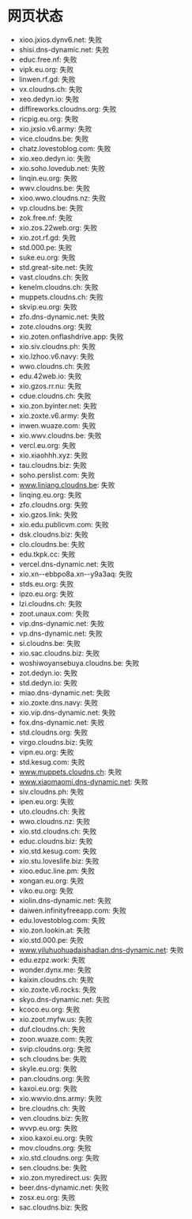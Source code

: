 # 网页状态
- xioo.jxios.dynv6.net: 失败
- shisi.dns-dynamic.net: 失败
- educ.free.nf: 失败
- vipk.eu.org: 失败
- linwen.rf.gd: 失败
- vx.cloudns.ch: 失败
- xeo.dedyn.io: 失败
- diffireworks.cloudns.org: 失败
- ricpig.eu.org: 失败
- xio.jxsio.v6.army: 失败
- vice.cloudns.be: 失败
- chatz.lovestoblog.com: 失败
- xio.xeo.dedyn.io: 失败
- xio.soho.lovedub.net: 失败
- linqin.eu.org: 失败
- wwv.cloudns.be: 失败
- xioo.wwo.cloudns.nz: 失败
- vp.cloudns.be: 失败
- zok.free.nf: 失败
- xio.zos.22web.org: 失败
- xio.zot.rf.gd: 失败
- std.000.pe: 失败
- suke.eu.org: 失败
- std.great-site.net: 失败
- vast.cloudns.ch: 失败
- kenelm.cloudns.ch: 失败
- muppets.cloudns.ch: 失败
- skvip.eu.org: 失败
- zfo.dns-dynamic.net: 失败
- zote.cloudns.org: 失败
- xio.zoten.onflashdrive.app: 失败
- xio.siv.cloudns.ph: 失败
- xio.lzhoo.v6.navy: 失败
- wwo.cloudns.ch: 失败
- edu.42web.io: 失败
- xio.gzos.rr.nu: 失败
- cdue.cloudns.ch: 失败
- xio.zon.byinter.net: 失败
- xio.zoxte.v6.army: 失败
- inwen.wuaze.com: 失败
- xio.wwv.cloudns.be: 失败
- vercl.eu.org: 失败
- xio.xiaohhh.xyz: 失败
- tau.cloudns.biz: 失败
- soho.perslist.com: 失败
- www.liniang.cloudns.be: 失败
- linqing.eu.org: 失败
- zfo.cloudns.org: 失败
- xio.gzos.link: 失败
- xio.edu.publicvm.com: 失败
- dsk.cloudns.biz: 失败
- clo.cloudns.be: 失败
- edu.tkpk.cc: 失败
- vercel.dns-dynamic.net: 失败
- xio.xn--ebbpo8a.xn--y9a3aq: 失败
- stds.eu.org: 失败
- ipzo.eu.org: 失败
- lzi.cloudns.ch: 失败
- zoot.unaux.com: 失败
- vip.dns-dynamic.net: 失败
- vp.dns-dynamic.net: 失败
- si.cloudns.be: 失败
- xio.sac.cloudns.biz: 失败
- woshiwoyansebuya.cloudns.be: 失败
- zot.dedyn.io: 失败
- std.dedyn.io: 失败
- miao.dns-dynamic.net: 失败
- xio.zoxte.dns.navy: 失败
- xio.vip.dns-dynamic.net: 失败
- fox.dns-dynamic.net: 失败
- std.cloudns.org: 失败
- virgo.cloudns.biz: 失败
- vipn.eu.org: 失败
- std.kesug.com: 失败
- www.muppets.cloudns.ch: 失败
- www.xiaomaomi.dns-dynamic.net: 失败
- siv.cloudns.ph: 失败
- ipen.eu.org: 失败
- uto.cloudns.ch: 失败
- wwo.cloudns.nz: 失败
- xio.std.cloudns.ch: 失败
- educ.cloudns.biz: 失败
- xio.std.kesug.com: 失败
- xio.stu.loveslife.biz: 失败
- xioo.educ.line.pm: 失败
- xongan.eu.org: 失败
- viko.eu.org: 失败
- xiolin.dns-dynamic.net: 失败
- daiwen.infinityfreeapp.com: 失败
- edu.lovestoblog.com: 失败
- xio.zon.lookin.at: 失败
- xio.std.000.pe: 失败
- www.yiluhuohuadaishadian.dns-dynamic.net: 失败
- edu.ezpz.work: 失败
- wonder.dynx.me: 失败
- kaixin.cloudns.ch: 失败
- xio.zoxte.v6.rocks: 失败
- skyo.dns-dynamic.net: 失败
- kcoco.eu.org: 失败
- xio.zoot.myfw.us: 失败
- duf.cloudns.ch: 失败
- zoon.wuaze.com: 失败
- svip.cloudns.org: 失败
- sch.cloudns.be: 失败
- skyle.eu.org: 失败
- pan.cloudns.org: 失败
- kaxoi.eu.org: 失败
- xio.wwvio.dns.army: 失败
- bre.cloudns.ch: 失败
- ven.cloudns.biz: 失败
- wvvp.eu.org: 失败
- xioo.kaxoi.eu.org: 失败
- mov.cloudns.org: 失败
- xio.std.cloudns.org: 失败
- sen.cloudns.be: 失败
- xio.zon.myredirect.us: 失败
- beer.dns-dynamic.net: 失败
- zosx.eu.org: 失败
- sac.cloudns.biz: 失败
